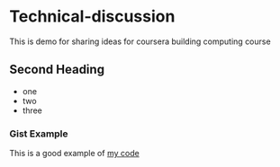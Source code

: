 # Technical-discussion
This is demo for sharing ideas for coursera building computing course 

## Second Heading
* one
* two 
* three

### Gist Example
This is a good example of [my code]("https://gist.github.com/LokeshBonta/efc769f0a83988f0a13f47e09d35b30f.js">)

